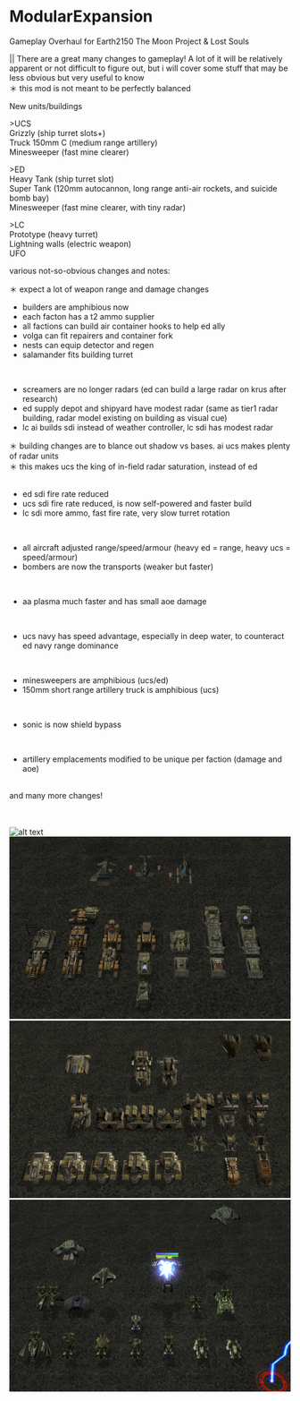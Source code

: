 # ModularExpansion
Gameplay Overhaul for Earth2150 The Moon Project & Lost Souls


|| There are a great many changes to gameplay!
A lot of it will be relatively apparent or not difficult to figure out, but i will cover some stuff that may be less obvious but very useful to know
<br>＊ this mod is not meant to be perfectly balanced


New units/buildings

\>UCS
<br>Grizzly (ship turret slots+)
<br>Truck 150mm C (medium range artillery)
<br>Minesweeper (fast mine clearer)

\>ED
<br>Heavy Tank (ship turret slot)
<br>Super Tank (120mm autocannon, long range anti-air rockets, and suicide bomb bay)
<br>Minesweeper (fast mine clearer, with tiny radar)

\>LC
<br>Prototype (heavy turret)
<br>Lightning walls (electric weapon)
<br>UFO


various not-so-obvious changes and notes:

＊ expect a lot of weapon range and damage changes

- builders are amphibious now
- each facton has a t2 ammo supplier
- all factions can build air container hooks to help ed ally
- volga can fit repairers and container fork
- nests can equip detector and regen
- salamander fits building turret
<br>

- screamers are no longer radars (ed can build a large radar on krus after research)
- ed supply depot and shipyard have modest radar (same as tier1 radar building, radar model existing on building as visual cue)
- lc ai builds sdi instead of weather controller, lc sdi has modest radar

＊ building changes are to blance out shadow vs bases.  ai ucs makes plenty of radar units
<br>＊ this makes ucs the king of in-field radar saturation, instead of ed
<br>
<br>

- ed sdi fire rate reduced
- ucs sdi fire rate reduced, is now self-powered and faster build
- lc sdi more ammo, fast fire rate, very slow turret rotation
<br>

- all aircraft adjusted range/speed/armour (heavy ed = range, heavy ucs = speed/armour)
- bombers are now the transports (weaker but faster)
<br>

- aa plasma much faster and has small aoe damage
<br>

- ucs navy has speed advantage, especially in deep water, to counteract ed navy range dominance
<br>

- minesweepers are amphibious (ucs/ed)
- 150mm short range artillery truck is amphibious (ucs)
<br>

- sonic is now shield bypass
<br>

- artillery emplacements modified to be unique per faction (damage and aoe)

<br>
and many more changes!
<br>
<br>
<br>

![alt text](https://github.com/GenesisAria/Eart2150-ModularExpansion/blob/main/screenshots/01%20main%20menu.png "Main Menu")
![alt text](https://github.com/GenesisAria/Eart2150-ModularExpansion/blob/main/screenshots/02%20ED%20units.png "Main Menu")
![alt text](https://github.com/GenesisAria/Eart2150-ModularExpansion/blob/main/screenshots/03%20UCS%20units.png "Main Menu")
![alt text](https://github.com/GenesisAria/Eart2150-ModularExpansion/blob/main/screenshots/04%20LC%20units.png "Main Menu")
